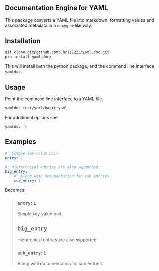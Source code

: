 ## Documentation Engine for YAML

This package converts a YAML file into markdown, formatting values and associated metadata in a `doxygen`-like way.  

## Installation

```sh
git clone git@github.com:Chris1221/yaml.doc.git
pip install yaml.doc/
```

This will install both the python package, and the command line interface `yamldoc`.

## Usage

Point the command line interface to a YAML file.

```sh
yamldoc test/yaml/basic.yaml
```

For additional options see 

```sh
yamldoc -h
```

## Examples

```yaml
#' Simple key-value pair.
entry: 1

#' Hierarchical entries are also supported.
big_entry:
    #' Along with documentation for sub entries.
    sub_entry: 1
```

Becomes:

> ### `entry`: `1`
>	Simple key-value pair.
>
> ## `big_entry`
>	Hierarchical entries are also supported
>
> ### `sub_entry`: `1`
>	Along with documentation for sub entries.
